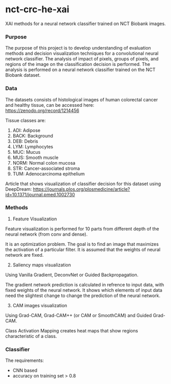 # nct-crc-he-xai
XAI methods for a neural network classifier trained on NCT Biobank images.


### Purpose

The purpose of this project is to develop understanding of evaluation methods and decision visualization techniques for a convolutional neural network classifier. The analysis of impact of pixels, groups of pixels, and regions of the image on the classification decision is performed. The analysis is performed on a neural network classifier trained on the NCT Biobank dataset.


### Data

The datasets consists of histological images of human colorectal cancer and healthy tissue, can be accessed here: https://zenodo.org/record/1214456

Tissue classes are:
1. ADI: Adipose
2. BACK: Background
3. DEB: Debris
4. LYM: Lymphocytes
5. MUC: Mucus
6. MUS: Smooth muscle
7. NORM: Normal colon mucosa
8. STR: Cancer-associated stroma
9. TUM: Adenocarcinoma epithelium

Article that shows visualization of classifier decision for this dataset using DeepDream: https://journals.plos.org/plosmedicine/article?id=10.1371/journal.pmed.1002730


### Methods

1. Feature Visualization

Feature visualization is performed for 10 parts from different depth of the neural network (from conv and dense).

It is an optimization problem. The goal is to find an image that maximizes the activation of a particular filter. It is assumed that the weights of neural network are fixed. 

2. Saliency maps visualization

Using Vanilla Gradient, DeconvNet or Guided Backpropagation.

The gradient network prediction is calculated in refrence to input data, with fixed weights of the neural network. It shows which elements of input data need the slightest change to change the prediction of the neural network.

3. CAM images visualization

Using Grad-CAM, Grad-CAM++ (or CAM or SmoothCAM) and Guided Grad-CAM.

Class Activation Mapping creates heat maps that show regions characteristic of a class.


### Classifier

The requirements:
- CNN based
- accuracy on training set > 0.8